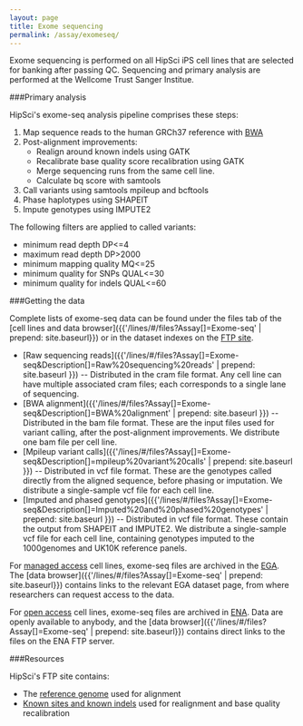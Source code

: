 ```yaml
---
layout: page
title: Exome sequencing
permalink: /assay/exomeseq/
---
```


Exome sequencing is performed on all HipSci iPS cell lines that are selected for banking
after passing QC. Sequencing and primary analysis are performed at the
Wellcome Trust Sanger Institue.

###Primary analysis

HipSci's exome-seq analysis pipeline comprises these steps:

1. Map sequence reads to the human GRCh37 reference with [BWA](https://github.com/lh3/bwa)
2. Post-alignment improvements:
    * Realign around known indels using GATK
    * Recalibrate base quality score recalibration using GATK
    * Merge sequencing runs from the same cell line.
    * Calculate bq score with samtools
3. Call variants using samtools mpileup and bcftools
4. Phase haplotypes using SHAPEIT
5. Impute genotypes using IMPUTE2

The following filters are applied to called variants:

* minimum read depth DP<=4
* maximum read depth DP>2000
* minimum mapping quality MQ<=25
* minimum quality for SNPs QUAL<=30
* minimum quality for indels QUAL<=60

###Getting the data

Complete lists of exome-seq data can be found under the files tab of
the [cell lines and data browser]({{'/lines/#/files?Assay[]=Exome-seq' | prepend: site.baseurl}})
or in the dataset indexes on the [FTP site](ftp://ftp.hipsci.ebi.ac.uk/vol1/ftp/archive_datasets/).

* [Raw sequencing reads]({{'/lines/#/files?Assay[]=Exome-seq&Description[]=Raw%20sequencing%20reads' | prepend: site.baseurl }})
-- Distributed in the cram file format. Any cell line
can have multiple associated cram files; each corresponds to a single lane of sequencing.
* [BWA alignment]({{'/lines/#/files?Assay[]=Exome-seq&Description[]=BWA%20alignment' | prepend: site.baseurl }})
-- Distributed in the bam file format. These are the input files used for variant calling, after the post-alignment improvements.
We distribute one bam file per cell line.
* [Mpileup variant calls]({{'/lines/#/files?Assay[]=Exome-seq&Description[]=mpileup%20variant%20calls' | prepend: site.baseurl }})
-- Distributed in vcf file format. These are the genotypes called directly from the aligned sequence, before phasing or imputation.
We distribute a single-sample vcf file for each cell line.
* [Imputed and phased genotypes]({{'/lines/#/files?Assay[]=Exome-seq&Description[]=Imputed%20and%20phased%20genotypes' | prepend: site.baseurl }})
-- Distributed in vcf file format. These contain the output
from SHAPEIT and IMPUTE2. We distribute a single-sample vcf file for each cell line, containing
genotypes imputed to the 1000genomes and UK10K reference panels.

For [managed access](/data/faq/find-download-managed-access-files) cell lines, exome-seq
files are archived in the [EGA](https://www.ebi.ac.uk/ega/). The
[data browser]({{'/lines/#/files?Assay[]=Exome-seq' | prepend: site.baseurl}}) contains
links to the relevant EGA dataset page, from where researchers can request access to the data.

For [open access](/data/faq/find-download-open-access-files) cell lines, exome-seq files
are archived in [ENA](http://www.ebi.ac.uk/ena/data/view/ERP006946). Data are openly available
to anybody, and the [data browser]({{'/lines/#/files?Assay[]=Exome-seq' | prepend: site.baseurl}})
contains direct links to the files on the ENA FTP server.

###Resources

HipSci's FTP site contains:

* The [reference genome](ftp://ftp.hipsci.ebi.ac.uk/vol1/ftp/reference/) used for alignment
* [Known sites and known indels](ftp://ftp.hipsci.ebi.ac.uk/vol1/ftp/reference/) used for realignment and base quality recalibration
